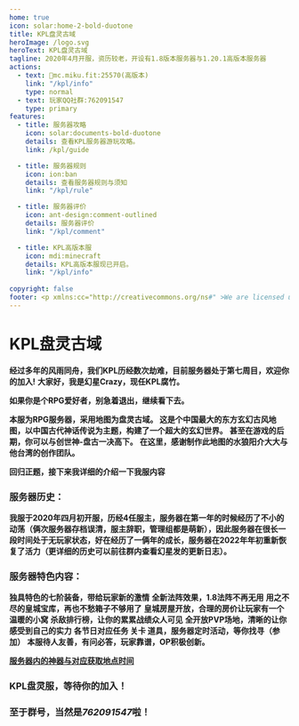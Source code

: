```yaml
---
home: true
icon: solar:home-2-bold-duotone
title: KPL盘灵古域
heroImage: /logo.svg
heroText: KPL盘灵古域
tagline: 2020年4月开服，资历较老，开设有1.8版本服务器与1.20.1高版本服务器
actions:
  - text: 🔗mc.miku.fit:25570(高版本)
    link: "/kpl/info"
    type: normal
  - text: 玩家QQ社群:762091547
    type: primary
features:
  - title: 服务器攻略
    icon: solar:documents-bold-duotone
    details: 查看KPL服务器游玩攻略。
    link: /kpl/guide

  - title: 服务器规则
    icon: ion:ban
    details: 查看服务器规则与须知
    link: "/kpl/rule"

  - title: 服务器评价
    icon: ant-design:comment-outlined
    details: 服务器评价
    link: "/kpl/comment"

  - title: KPL高版本服
    icon: mdi:minecraft
    details: KPL高版本服现已开启。
    link: "/kpl/info"
  
copyright: false
footer: <p xmlns:cc="http://creativecommons.org/ns#" >We are licensed under <a href="http://creativecommons.org/licenses/by/4.0/?ref=chooser-v1" target="_blank" rel="license noopener noreferrer" style="display:inline-block;">CC BY 4.0<img style="height:22px!important;margin-left:3px;vertical-align:text-bottom;" src="https://mirrors.creativecommons.org/presskit/icons/cc.svg?ref=chooser-v1"><img style="height:22px!important;margin-left:3px;vertical-align:text-bottom;" src="https://mirrors.creativecommons.org/presskit/icons/by.svg?ref=chooser-v1"></a></p><br />网站所涉及的公司名称、商标、产品等均为其各自所有者的资产，仅供识别。涉及游戏内的剧情文本为MayorTW & 紅石口袋所有。<br />"Minecraft"以及"我的世界"为美国微软公司的商标 本站与微软公司没有从属关系。| © 2015 - 2023 3ON EM
---
```




# KPL盘灵古域

**经过多年的风雨同舟，我们KPL历经数次劫难，目前服务器处于第七周目，欢迎你的加入!**
**大家好，我是幻星Crazy，现任KPL腐竹。**

**如果你是个RPG爱好者，别急着退出，继续看下去。**

**本服为RPG服务器，采用地图为盘灵古域。 这是个中国最大的东方玄幻古风地图，以中国古代神话传说为主题，构建了一个超大的玄幻世界。**
**甚至在游戏的后期，你可以与创世神-盘古一决高下。**
**在这里，感谢制作此地图的水狼阳介大大与他台湾的创作团队。**

**回归正题，接下来我详细的介绍一下我服内容**

### **服务器历史：**

**我服于2020年四月初开服，历经4任服主，服务器在第一年的时候经历了不小的动荡（俩次服务器存档误清，服主辞职，管理组都是萌新），因此服务器在很长一段时间处于无玩家状态，好在经历了一俩年的成长，服务器在2022年年初重新恢复了活力（更详细的历史可以前往群内查看幻星发的更新日志）。**

### **服务器特色内容：**

**独具特色的七阶装备，带给玩家新的激情**
**全新法阵效果，1.8法阵不再无用**
**用之不尽的皇城宝库，再也不愁箱子不够用了**
**皇城房屋开放，合理的房价让玩家有一个温暖的小窝**
**杀敌排行榜，让你的累累战绩众人可见**
**全开放PVP场地，清晰的让你感受到自己的实力**
**各节日对应任务 关卡 道具，服务器定时活动，等你找寻（参加）**
**本服待人友善，有问必答，玩家靠谱，OP积极创新。**

[**服务器内的神器与对应获取地点时间**](./guide/服务器内的神器与对应获取地点时间)

### **KPL盘灵服，等待你的加入！**

### **至于群号，当然是*762091547*啦！**

<BiliBili bvid="BV1uf4y1w7yM" />

